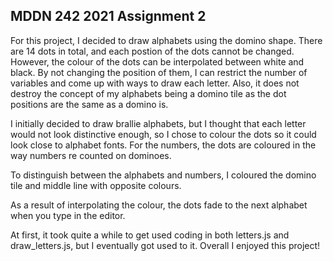 ## MDDN 242 2021 Assignment 2

For this project, I decided to draw alphabets using the domino shape. There are 14 dots in total, and each postion of the dots cannot be changed. However, the colour of the dots can be interpolated between white and black. By not changing the position of them, I can restrict the number of variables and come up with ways to draw each letter. Also, it does not destroy the concept of my alphabets being a domino tile as the dot positions are the same as a domino is. 

I initially decided to draw brallie alphabets, but I thought that each letter would not look distinctive enough, so I chose to colour the dots so it could look close to alphabet fonts. For the numbers, the dots are coloured in the way numbers re counted on dominoes.

To distinguish between the alphabets and numbers, I coloured the domino tile and middle line with opposite colours.

As a result of interpolating the colour, the dots fade to the next alphabet when you type in the editor.

At first, it took quite a while to get used coding in both letters.js and draw_letters.js, but I eventually got used to it. Overall I enjoyed this project!


